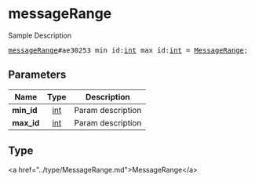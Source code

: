 # messageRange

Sample Description

<pre>
<a href="../constructor/messageRange.md">messageRange</a>#ae30253 min_id:<a href="../type/int.md">int</a> max_id:<a href="../type/int.md">int</a> = <a href="../type/MessageRange.md">MessageRange</a>;
</pre>

## Parameters

| Name | Type | Description |
|------|:----:|-------------|
| **min_id** | <a href="../type/int.md">int</a> | Param description |
| **max_id** | <a href="../type/int.md">int</a> | Param description |

## Type

&lt;a href=&#34;../type/MessageRange.md&#34;&gt;MessageRange&lt;/a&gt;
